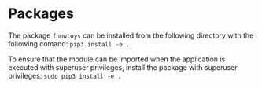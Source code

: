 # Packages

The package `fhnwtoys` can be installed from the following directory with the following comand: `pip3 install -e .`

To ensure that the module can be imported when the application is executed with superuser privileges, install the package with superuser privileges: `sudo pip3 install -e .`
